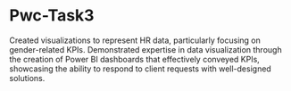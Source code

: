 # Pwc-Task3
Created visualizations to represent HR data, particularly focusing on gender-related KPIs. 
Demonstrated expertise in data visualization through the creation of Power BI dashboards that effectively conveyed KPIs, showcasing the ability to respond to client requests with well-designed solutions.
